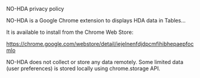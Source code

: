 
NO-HDA privacy policy

NO-HDA is a Google Chrome extension to displays HDA data in Tables...

It is available to install from the Chrome Web Store:

https://chrome.google.com/webstore/detail/iejelnenfdjdpcmfihibhepaepfocmlo

NO-HDA does not collect or store any data remotely. Some limited data (user preferences) is stored locally using chrome.storage API.
